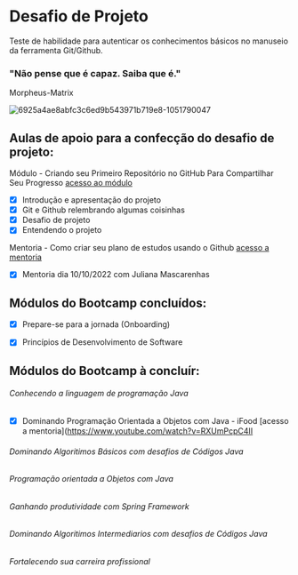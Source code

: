 # Desafio de Projeto

Teste de habilidade para autenticar os conhecimentos básicos no manuseio da ferramenta Git/Github.


### "Não pense que é capaz. Saiba que é."
Morpheus-Matrix


![6925a4ae8abfc3c6ed9b543971b719e8-1051790047](https://user-images.githubusercontent.com/115380248/194971980-bdf0416a-ff26-48ed-b76e-5ff33e672af0.jpeg)



## Aulas de apoio para a confecção do desafio de projeto:



Módulo - Criando seu Primeiro Repositório no GitHub Para Compartilhar Seu Progresso [acesso ao módulo](https://web.dio.me/project/criando-seu-primeiro-repositorio-no-github-para-compartilhar-seu-progresso/learning/a6e285fa-b9a0-4bc2-8353-7b729dabcf0c?back=/track/potencia-tech-powered-ifood-java-beginners&tab=undefined&moduleId=undefined)

- [x] Introdução e apresentação do projeto
- [x] Git e Github relembrando algumas coisinhas
- [x] Desafio de projeto
- [x] Entendendo o projeto  

Mentoria - Como criar seu plano de estudos usando o Github [acesso a mentoria](https://www.youtube.com/watch?v=tc5Jv9iexVM)

- [x] Mentoria dia 10/10/2022 com Juliana Mascarenhas


## Módulos do Bootcamp concluídos:

- [x] Prepare-se para a jornada (Onboarding)
- [x] Princípios de Desenvolvimento de Software


## Módulos do Bootcamp à concluír:

###### Conhecendo a linguagem de programação Java
- [x] Dominando Programação Orientada a Objetos com Java - iFood [acesso a mentoria](https://www.youtube.com/watch?v=RXUmPcpC4II
  
###### Dominando Algoritimos Básicos com desafios de Códigos Java
###### Programação orientada a Objetos com Java
###### Ganhando produtividade com Spring Framework
###### Dominando Algoritimos Intermediarios com desafios de Códigos Java
###### Fortalecendo sua carreira profissional





